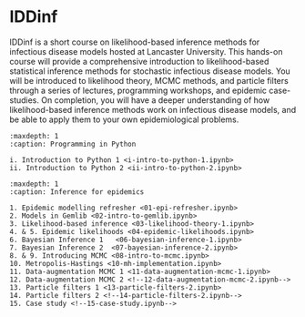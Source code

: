 IDDinf
======

IDDinf is a short course on likelihood-based inference methods for infectious disease
models hosted at Lancaster University. This hands-on course will provide a comprehensive
introduction to likelihood-based statistical inference methods for stochastic infectious
disease models. You will be introduced to likelihood theory, MCMC methods, and particle
filters through a series of lectures, programming workshops, and epidemic case-studies. On
completion, you will have a deeper understanding of how likelihood-based inference methods
work on infectious disease models, and be able to apply them to your own epidemiological
problems.

```{toctree}
:maxdepth: 1
:caption: Programming in Python
	     
i. Introduction to Python 1 <i-intro-to-python-1.ipynb>
ii. Introduction to Python 2 <ii-intro-to-python-2.ipynb>
```

```{toctree}
:maxdepth: 1
:caption: Inference for epidemics
	     
1. Epidemic modelling refresher <01-epi-refresher.ipynb>
2. Models in Gemlib <02-intro-to-gemlib.ipynb>
3. Likelihood-based inference <03-likelihood-theory-1.ipynb>
4. & 5. Epidemic likelihoods <04-epidemic-likelihoods.ipynb>
6. Bayesian Inference 1   <06-bayesian-inference-1.ipynb>
7. Bayesian Inference 2  <07-bayesian-inference-2.ipynb>
8. & 9. Introducing MCMC <08-intro-to-mcmc.ipynb>
10. Metropolis-Hastings <10-mh-implementation.ipynb>
11. Data-augmentation MCMC 1 <11-data-augmentation-mcmc-1.ipynb>
12. Data-augmentation MCMC 2 <!--12-data-augmentation-mcmc-2.ipynb-->
13. Particle filters 1 <13-particle-filters-2.ipynb>
14. Particle filters 2 <!--14-particle-filters-2.ipynb-->
15. Case study <!--15-case-study.ipynb-->
```
